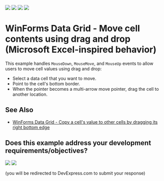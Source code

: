 <!-- default badges list -->
![](https://img.shields.io/endpoint?url=https://codecentral.devexpress.com/api/v1/VersionRange/128627945/13.1.4%2B)
[![](https://img.shields.io/badge/Open_in_DevExpress_Support_Center-FF7200?style=flat-square&logo=DevExpress&logoColor=white)](https://supportcenter.devexpress.com/ticket/details/E3533)
[![](https://img.shields.io/badge/📖_How_to_use_DevExpress_Examples-e9f6fc?style=flat-square)](https://docs.devexpress.com/GeneralInformation/403183)
[![](https://img.shields.io/badge/💬_Leave_Feedback-feecdd?style=flat-square)](#does-this-example-address-your-development-requirementsobjectives)
<!-- default badges end -->

# WinForms Data Grid - Move cell contents using drag and drop (Microsoft Excel-inspired behavior)

This example handles `MouseDown`, `MouseMove`, and `MouseUp` events to allow users to move cell values using drag and drop:

* Select a data cell that you want to move.
* Point to the cell's bottom border.
* When the pointer becomes a multi-arrow move pointer, drag the cell to another location.


## See Also

* [WinForms Data Grid - Copy a cell's value to other cells by dragging its right bottom edge](https://supportcenter.devexpress.com/ticket/details/e2621/winforms-data-grid-copy-a-cell-s-value-to-other-cells-by-dragging-its-right-bottom-edge)

<!-- feedback -->
## Does this example address your development requirements/objectives?

[<img src="https://www.devexpress.com/support/examples/i/yes-button.svg"/>](https://www.devexpress.com/support/examples/survey.xml?utm_source=github&utm_campaign=winforms-grid-move-cell-using-drag-drop&~~~was_helpful=yes) [<img src="https://www.devexpress.com/support/examples/i/no-button.svg"/>](https://www.devexpress.com/support/examples/survey.xml?utm_source=github&utm_campaign=winforms-grid-move-cell-using-drag-drop&~~~was_helpful=no)

(you will be redirected to DevExpress.com to submit your response)
<!-- feedback end -->
